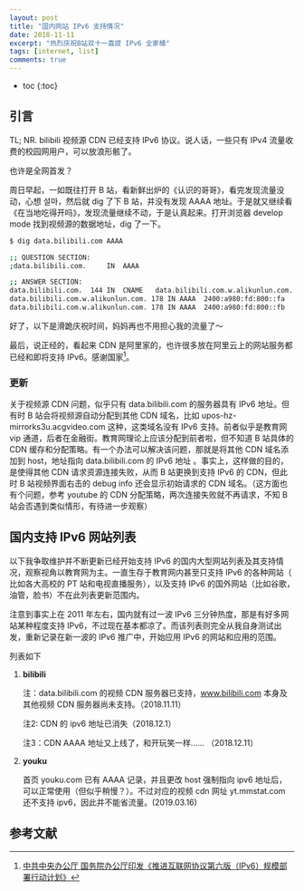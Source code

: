 ```yaml
---
layout: post
title: "国内网站 IPv6 支持情况"
date: 2018-11-11
excerpt: "热烈庆祝B站双十一喜提 IPv6 全家桶"
tags: [internet, list]
comments: true
---
```


* toc
{:toc}

## 引言

TL; NR. bilibili 视频源 CDN 已经支持 IPv6 协议。说人话，一些只有 IPv4 流量收费的校园网用户，可以放浪形骸了。

也许是全网首发？

周日早起，一如既往打开 B 站，看新鲜出炉的《认识的哥哥》，看完发现流量没动，心想 설마，然后就 dig 了下 B 站，并没有发现 AAAA 地址。于是就又继续看 《在当地吃得开吗》，发现流量继续不动，于是认真起来。打开浏览器 develop mode 找到视频源的数据地址，dig 了一下。

```bash
$ dig data.bilibili.com AAAA

;; QUESTION SECTION:
;data.bilibili.com.		IN	AAAA

;; ANSWER SECTION:
data.bilibili.com.	144	IN	CNAME	data.bilibili.com.w.alikunlun.com.
data.bilibili.com.w.alikunlun.com. 178 IN AAAA	2400:a980:fd:800::fa
data.bilibili.com.w.alikunlun.com. 178 IN AAAA	2400:a980:fd:800::fb
```

好了，以下是滑跪庆祝时间，妈妈再也不用担心我的流量了～

最后，说正经的，看起来 CDN 是阿里家的，也许很多放在阿里云上的网站服务都已经和即将支持 IPv6。感谢国家[^gov]。

### 更新

关于视频源 CDN 问题，似乎只有 data.bilibili.com 的服务器具有 IPv6 地址。但有时 B 站会将视频源自动分配到其他 CDN 域名，比如 upos-hz-mirrorks3u.acgvideo.com 这种，这类域名没有 IPv6 支持。前者似乎是教育网 vip 通道，后者在金融街。教育网理论上应该分配到前者啦，但不知道 B 站具体的 CDN 缓存和分配策略。有一个办法可以解决该问题，那就是将其他 CDN 域名添加到 host，地址指向 data.bilibili.com 的 IPv6 地址 。事实上，这样做的目的，是使得其他 CDN 请求资源连接失败，从而 B 站更换到支持 IPv6 的 CDN，但此时 B 站视频界面右击的 debug info 还会显示初始请求的 CDN 域名。（这方面也有个问题，参考 youtube 的 CDN 分配策略，两次连接失败就不再请求，不知 B 站会否遇到类似情形，有待进一步观察）

## 国内支持 IPv6 网站列表

以下我争取维护并不断更新已经开始支持 IPv6 的国内大型网站列表及其支持情况，观察视角以教育网为主。一直生存于教育网内甚至只支持 IPv6 的各种网站（ 比如各大高校的 PT 站和电视直播服务），以及支持 IPv6 的国外网站（比如谷歌，油管，脸书）不在此列表更新范围内。

注意到事实上在 2011 年左右，国内就有过一波 IPv6 三分钟热度，那是有好多网站某种程度支持 IPv6，不过现在基本都凉了。而该列表则完全从我自身测试出发，重新记录在新一波的 IPv6 推广中，开始应用 IPv6 的网站和应用的范围。

列表如下

1. **bilibili** 

   注：data.bilibili.com 的视频 CDN 服务器已支持，www.bilibili.com 本身及其他视频 CDN 服务器尚未支持。（2018.11.11）

   注2:  CDN 的 ipv6 地址已消失（2018.12.1）

   注3：CDN AAAA 地址又上线了，和开玩笑一样...... （2018.12.11）

2. **youku**

   首页 youku.com 已有 AAAA 记录，并且更改 host 强制指向 ipv6 地址后，可以正常使用（但似乎稍慢？）。不过对应的视频 cdn 网址 yt.mmstat.com 还不支持 ipv6，因此并不能省流量。(2019.03.16)

## 参考文献

[^gov]: [中共中央办公厅 国务院办公厅印发《推进互联网协议第六版（IPv6）规模部署行动计划》](http://www.gov.cn/zhengce/2017-11/26/content_5242389.htm)

